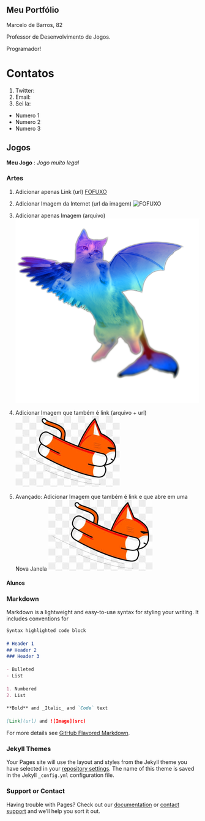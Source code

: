 ## Meu Portfólio

Marcelo de Barros, 82

Professor de Desenvolvimento de Jogos.

Programador!

# Contatos

1. Twitter:
2. Email:
3. Sei la:

- Numero 1
- Numero 2
- Numero 3

## Jogos

**Meu Jogo** : _Jogo muito legal_

### Artes

1. Adicionar apenas Link (url)
[FOFUXO](https://i.pinimg.com/originals/58/a1/7c/58a17c87559bbe1435f3cea1da626d59.jpg)

2. Adicionar Imagem da Internet (url da imagem)
![FOFUXO](https://i.pinimg.com/originals/58/a1/7c/58a17c87559bbe1435f3cea1da626d59.jpg)

3. Adicionar apenas Imagem (arquivo)
![imagem1](flying-cat-png-3.png)

4. Adicionar Imagem que também é link (arquivo + url)
[![imagem2](images.jpg)](http://twitter.com)

5. Avançado: Adicionar Imagem que também é link
             e que abre em uma Nova Janela
<a href="http://twitter.com" target="_blank"> ![imagem2](images.jpg) </a>

#### Alunos




### Markdown

Markdown is a lightweight and easy-to-use syntax for styling your writing. It includes conventions for

```markdown
Syntax highlighted code block

# Header 1
## Header 2
### Header 3

- Bulleted
- List

1. Numbered
2. List

**Bold** and _Italic_ and `Code` text

[Link](url) and ![Image](src)
```

For more details see [GitHub Flavored Markdown](https://guides.github.com/features/mastering-markdown/).

### Jekyll Themes

Your Pages site will use the layout and styles from the Jekyll theme you have selected in your [repository settings](https://github.com/ifrnjogos/ifrnjogos.github.io/settings). The name of this theme is saved in the Jekyll `_config.yml` configuration file.

### Support or Contact

Having trouble with Pages? Check out our [documentation](https://help.github.com/categories/github-pages-basics/) or [contact support](https://github.com/contact) and we’ll help you sort it out.
